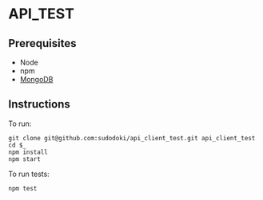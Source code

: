 # API_TEST


## Prerequisites
+ Node
+ npm
+ [MongoDB](http://docs.mongodb.org/v2.6/installation/)
## Instructions
To run:
```
git clone git@github.com:sudodoki/api_client_test.git api_client_test
cd $_
npm install
npm start
```
To run tests:
```
npm test
```